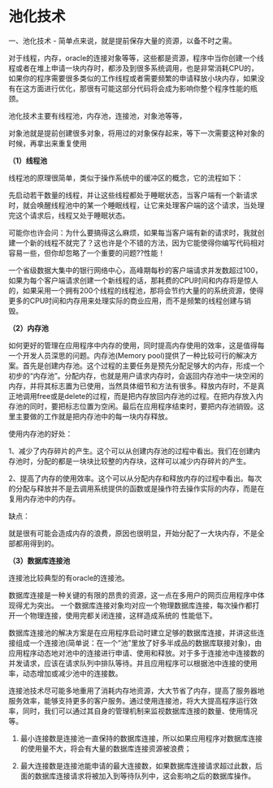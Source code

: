 # 池化技术

一、池化技术 - 简单点来说，就是提前保存大量的资源，以备不时之需。

对于线程，内存，oracle的连接对象等等，这些都是资源，程序中当你创建一个线程或者在堆上申请一块内存时，都涉及到很多系统调用，也是非常消耗CPU的，如果你的程序需要很多类似的工作线程或者需要频繁的申请释放小块内存，如果没有在这方面进行优化，那很有可能这部分代码将会成为影响你整个程序性能的瓶颈。

池化技术主要有线程池，内存池，连接池，对象池等等，

对象池就是提前创建很多对象，将用过的对象保存起来，等下一次需要这种对象的时候，再拿出来重复使用

**（1）线程池**

线程池的原理很简单，类似于操作系统中的缓冲区的概念，它的流程如下：

先启动若干数量的线程，并让这些线程都处于睡眠状态，当客户端有一个新请求时，就会唤醒线程池中的某一个睡眠线程，让它来处理客户端的这个请求，当处理完这个请求后，线程又处于睡眠状态。

可能你也许会问：为什么要搞得这么麻烦，如果每当客户端有新的请求时，我就创建一个新的线程不就完了？这也许是个不错的方法，因为它能使得你编写代码相对容易一些，但你却忽略了一个重要的问题??性能！

一个省级数据大集中的银行网络中心，高峰期每秒的客户端请求并发数超过100，如果为每个客户端请求创建一个新线程的话，那耗费的CPU时间和内存将是惊人的，如果采用一个拥有200个线程的线程池，那将会节约大量的的系统资源，使得更多的CPU时间和内存用来处理实际的商业应用，而不是频繁的线程创建与销毁。

**（2）内存池**

如何更好的管理在应用程序中内存的使用，同时提高内存使用的效率，这是值得每一个开发人员深思的问题。内存池(Memory pool)提供了一种比较可行的解决方案。首先是创建内存池。这个过程的主要任务是预先分配足够大的内存，形成一个初步的“内存池”。分配内存，也就是用户请求内存时，会返回内存池中一块空闲的内存，并将其标志置为已使用，当然具体细节和方法有很多。释放内存时，不是真正地调用free或是delete的过程，而是把内存放回内存池的过程。在把内存放入内存池的同时，要把标志位置为空闲。最后在应用程序结束时，要把内存池销毁。这里主要做的工作就是把内存池中的每一块内存释放。

使用内存池的好处：

1、减少了内存碎片的产生。这个可以从创建内存池的过程中看出。我们在创建内存池时，分配的都是一块块比较整的内存块，这样可以减少内存碎片的产生。

 2、提高了内存的使用效率。这个可以从分配内存和释放内存的过程中看出。每次的分配与释放并不是去调用系统提供的函数或是操作符去操作实际的内存，而是在复用内存池中的内存。

缺点：

就是很有可能会造成内存的浪费，原因也很明显，开始分配了一大块内存，不是全部都用得到的。

**（3）数据库连接池**

连接池比较典型的有oracle的连接池。

 数据库连接是一种关键的有限的昂贵的资源，这一点在多用户的网页应用程序中体现得尤为突出。 一个数据库连接对象均对应一个物理数据库连接，每次操作都打开一个物理连接，使用完都关闭连接，这样造成系统的 性能低下。

数据库连接池的解决方案是在应用程序启动时建立足够的数据库连接，并讲这些连接组成一个连接池(简单说：在一个“池”里放了好多半成品的数据库联接对象)，由应用程序动态地对池中的连接进行申请、使用和释放。对于多于连接池中连接数的并发请求，应该在请求队列中排队等待。并且应用程序可以根据池中连接的使用率，动态增加或减少池中的连接数。

  连接池技术尽可能多地重用了消耗内存地资源，大大节省了内存，提高了服务器地服务效率，能够支持更多的客户服务。通过使用连接池，将大大提高程序运行效率，同时，我们可以通过其自身的管理机制来监视数据库连接的数量、使用情况等。

  1) 最小连接数是连接池一直保持的数据库连接，所以如果应用程序对数据库连接的使用量不大，将会有大量的数据库连接资源被浪费；

  2) 最大连接数是连接池能申请的最大连接数，如果数据库连接请求超过此数，后面的数据库连接请求将被加入到等待队列中，这会影响之后的数据库操作。 